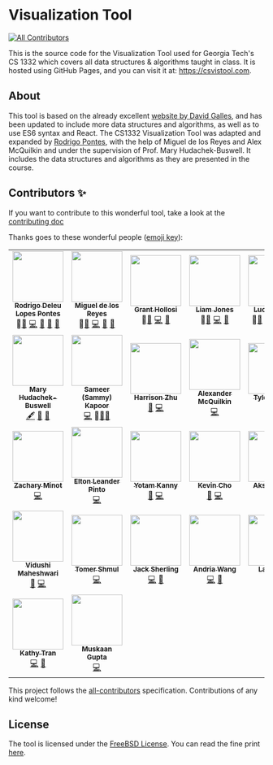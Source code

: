# Visualization Tool

<!-- ALL-CONTRIBUTORS-BADGE:START - Do not remove or modify this section -->

[![All Contributors](https://img.shields.io/badge/all_contributors-18-orange.svg?style=flat-square)](#contributors-)

<!-- ALL-CONTRIBUTORS-BADGE:END -->

This is the source code for the Visualization Tool used for Georgia Tech's CS 1332 which covers all data structures & algorithms taught in class. It is hosted using GitHub Pages, and you can visit it at: https://csvistool.com.

## About

This tool is based on the already excellent [website by David Galles](https://www.cs.usfca.edu/~galles/visualization), and has been updated to include more data structures and algorithms, as well as to use ES6 syntax and React.
The CS1332 Visualization Tool was adapted and expanded by [Rodrigo Pontes](https://rodrigodlpontes.github.io/website/), with the help of Miguel de los Reyes and Alex McQuilkin and under the supervision of Prof. Mary Hudachek-Buswell. It includes the data structures and algorithms as they are presented in the course.

## Contributors ✨

If you want to contribute to this wonderful tool, take a look at the [contributing doc](CONTRIBUTING.md)

Thanks goes to these wonderful people ([emoji key](https://allcontributors.org/docs/en/emoji-key)):

<!-- ALL-CONTRIBUTORS-LIST:START - Do not remove or modify this section -->
<!-- prettier-ignore-start -->
<!-- markdownlint-disable -->
<table align="center">
  <tr>
    <td align="center"><a href="https://github.com/RodrigoDLPontes"><img src="https://avatars.githubusercontent.com/u/11012066?v=4?s=100" width="100px;" alt=""/><br /><sub><b>Rodrigo Deleu Lopes Pontes</b></sub></a><br /><a title="Project Lead">🌟</a><a href="https://github.com/csvistool/visualization-tool/issues?q=author%3ARodrigoDLPontes" title="Bug reports">🐛</a> <a href="https://github.com/csvistool/visualization-tool/commits?author=RodrigoDLPontes" title="Code">💻</a> <a href="#design-RodrigoDLPontes" title="Design">🎨</a> <a href="#ideas-RodrigoDLPontes" title="Ideas, Planning, & Feedback">🤔</a> <a href="#maintenance-RodrigoDLPontes" title="Maintenance">🚧</a></td>
    <td align="center"><a href="https://github.com/migueldlr"><img src="https://avatars.githubusercontent.com/u/8410924?v=4?s=100" width="100px;" alt=""/><br /><sub><b>Miguel de los Reyes</b></sub></a><br /> <a title="Project Lead">🌟</a><a href="https://github.com/csvistool/visualization-tool/issues?q=author%3Amigueldlr" title="Bug reports">🐛</a> <a href="https://github.com/csvistool/visualization-tool/commits?author=migueldlr" title="Code">💻</a> <a href="#ideas-migueldlr" title="Ideas, Planning, & Feedback">🤔</a> <a href="#maintenance-migueldlr" title="Maintenance">🚧</a></td>
    <td align="center"><a href="https://github.com/grant-hollosi"><img src="https://avatars.githubusercontent.com/u/64664063?v=4?s=100" width="100px;" alt=""/><br /><sub><b>Grant Hollosi</b></sub></a><br /> <a title="Project Lead">🌟</a><a href="https://github.com/csvistool/visualization-tool/issues?q=author%3Agrant-hollosi" title="Bug reports">🐛</a> <a href="https://github.com/csvistool/visualization-tool/commits?author=grant-hollosi" title="Code">💻</a> <a href="#maintenance-grant-hollosi" title="Maintenance">🚧</a></td>
    <td align="center"><a href="https://github.com/ljones315"><img src="https://avatars.githubusercontent.com/u/67525591?v=4?s=100" width="100px;" alt=""/><br /><sub><b>Liam Jones</b></sub></a><br /> <a title="Project Lead">🌟</a><a href="https://github.com/csvistool/visualization-tool/issues?q=author%3Aljones315" title="Bug reports">🐛</a> <a href="https://github.com/csvistool/visualization-tool/commits?author=ljones315" title="Code">💻</a> <a href="#maintenance-liam-jones" title="Maintenance">🚧</a></td>
    <td align="center"><a href="https://github.com/luciankt"><img src="https://avatars.githubusercontent.com/u/30455406?s=400&u=b0fe1ed7f32b110724246e4c1d350fc67d2e9e7c&v=4" width="100px;" alt=""/><br /><sub><b>Lucian Tash</b></sub></a><br /> <a title="Project Lead">🌟</a><a href="https://github.com/csvistool/visualization-tool/issues?q=author%3Aluciankt" title="Bug reports">🐛</a> <a href="https://github.com/csvistool/visualization-tool/commits?author=luciankt" title="Code">💻</a> <a href="#design-luciankt" title="Design">🎨</a> <a href="#ideas-luciankt" title="Ideas, Planning, & Feedback">🤔</a> <a href="#maintenance-luciankt" title="Maintenance">🚧</a></td>
  </tr>
    <td align="center"><a href="https://github.com/mhb6"><img src="https://avatars.githubusercontent.com/u/24942852?v=4?s=100" width="100px;" alt=""/><br /><sub><b>Mary Hudachek-Buswell</b></sub></a><br /><a href="#content-mhb6" title="Content">🖋</a> <a href="#design-mhb6" title="Design">🎨</a> <a href="#ideas-mhb6" title="Ideas, Planning, & Feedback">🤔</a></td>
    <td align="center"><a href="https://github.com/skapoor68"><img src="https://avatars.githubusercontent.com/u/96704494?v=4?s=100" width="100px;" alt=""/><br /><sub><b>Sameer (Sammy) Kapoor</b></sub></a><br /><a href="https://github.com/csvistool/visualization-tool/commits?author=skapoor68" title="Code">💻</a> <a title="https://github.com/csvistool/visualization-tool#design-skapoor68">🎨</a><a href="https://github.com/csvistool/visualization-tool/issues?q=author%3Askapoor68" title="Bug reports">🐛</a><a href="https://github.com/csvistool/visualization-tool/pulls?q=is%3Apr+reviewed-by%3Askapoor68" title="Reviewed Pull Requests">👀</a> </td>
    <td align="center"><a href="https://github.com/hzhu359"><img src="https://avatars.githubusercontent.com/u/54654449?v=4?s=100" width="100px;" alt=""/><br /><sub><b>Harrison Zhu</b></sub></a><br /><a href="https://github.com/csvistool/visualization-tool/issues?q=author%3Ahzhu359" title="Bug reports">🐛</a> <a href="https://github.com/csvistool/visualization-tool/commits?author=hzhu359" title="Code">💻</a></td>
    <td align="center"><a href="https://github.com/alexmcq99"><img src="https://avatars.githubusercontent.com/u/32752657?v=4?s=100" width="100px;" alt=""/><br /><sub><b>Alexander McQuilkin</b></sub></a><br /><a href="https://github.com/csvistool/visualization-tool/commits?author=alexmcq99" title="Code">💻</a></td>
    <td align="center"><a href="https://github.com/tylrshot"><img src="https://avatars.githubusercontent.com/u/38059576?v=4?s=100" width="100px;" alt=""/><br /><sub><b>Tyler Schott</b></sub></a><br /><a href="https://github.com/csvistool/visualization-tool/issues?q=author%3Atylrshot" title="Bug reports">🐛</a> <a href="https://github.com/csvistool/visualization-tool/commits?author=tylrshot" title="Code">💻</a></td>
    </tr>
  <tr>
    <td align="center"><a href="https://github.com/zminot"><img src="https://avatars.githubusercontent.com/u/43081846?v=4?s=100" width="100px;" alt=""/><br /><sub><b>Zachary Minot</b></sub></a><br /><a href="https://github.com/csvistool/visualization-tool/commits?author=zminot" title="Code">💻</a></td>
    <td align="center"><a href="https://github.com/1ntEgr8"><img src="https://avatars.githubusercontent.com/u/40111357?v=4?s=100" width="100px;" alt=""/><br /><sub><b>Elton Leander Pinto</b></sub></a><br /><a href="https://github.com/csvistool/visualization-tool/commits?author=1ntEgr8" title="Code">💻</a></td>
    <td align="center"><a href="https://github.com/yotam-k"><img src="https://avatars.githubusercontent.com/u/31946987?v=4?s=100" width="100px;" alt=""/><br /><sub><b>Yotam Kanny</b></sub></a><br /><a href="https://github.com/csvistool/visualization-tool/issues?q=author%3Ayotam-k" title="Bug reports">🐛</a> <a href="https://github.com/csvistool/visualization-tool/commits?author=yotam-k" title="Code">💻</a></td>
    <td align="center"><a href="https://github.com/ohcnivek"><img src="https://avatars.githubusercontent.com/u/64056046?v=4?s=100" width="100px;" alt=""/><br /><sub><b>Kevin Cho</b></sub></a><br /><a href="https://github.com/csvistool/visualization-tool/issues?q=author%3Aohcnivek" title="Bug reports">🐛</a> <a href="https://github.com/csvistool/visualization-tool/commits?author=ohcnivek" title="Code">💻</a></td>
    <td align="center"><a href="https://github.com/akoap"><img src="https://avatars.githubusercontent.com/u/35209362?v=4" width="100px;" alt=""/><br /><sub><b>Akshay Patil</b></sub></a><br /><a href="https://github.com/csvistool/visualization-tool/commits?author=akoap" title="Code">💻</a></td>
  </tr>
  <tr>
    <td align="center"><a href="https://github.com/vidushiMaheshwari"><img src="https://avatars.githubusercontent.com/u/92058859?v=4" width="100px;" alt=""/><br /><sub><b>Vidushi Maheshwari</b></sub></a><br /><a href="https://github.com/csvistool/visualization-tool/issues?q=author%3AvidushiMaheshwari" title="Bug reports">🐛</a> <a href="https://github.com/csvistool/visualization-tool/commits?author=vidushiMaheshwari" title="Code">💻</a></td>
    <td align="center"><a href="https://github.com/ShmulTomer"><img src="https://avatars.githubusercontent.com/u/45541706?v=4" width="100px;" alt=""/><br /><sub><b>Tomer Shmul</b></sub></a><br /> <a href="https://github.com/csvistool/visualization-tool/commits?author=shmultomer" title="Code">💻</a></td>
    <td align="center"><a href="https://github.com/jacksherling"><img src="https://avatars.githubusercontent.com/u/65086686?v=4" width="100px;" alt=""/><br /><sub><b>Jack Sherling</b></sub></a><br /> <a href="https://github.com/csvistool/visualization-tool/commits?author=jacksherling" title="Code">💻</a> <a href="https://github.com/csvistool/visualization-tool/issues?q=author%3Ajacksherling" title="Bug reports">🐛</a></td>
    <td align="center"><a href="https://github.com/andriawang6"><img src="https://avatars.githubusercontent.com/u/143114866?v=4" width="100px;" alt=""/><br /><sub><b>Andria Wang</b></sub></a><br /> <a href="https://github.com/csvistool/visualization-tool/commits?author=andriawang6" title="Code">💻</a> <a href="https://github.com/csvistool/visualization-tool/issues?q=author%3Aandriawang6" title="Bug reports">🐛</a></td>
    <td align="center"><a href="https://github.com/lyangji1011"><img src="https://avatars.githubusercontent.com/u/70451868?v=4" width="100px;" alt=""/><br /><sub><b>Lauren Ji</b></sub></a><br /> <a href="https://github.com/csvistool/visualization-tool/commits?author=lyangji1011" title="Code">💻</a> <a href="https://github.com/csvistool/visualization-tool/issues?q=author%3Alyangji1011" title="Bug reports">🐛</a></td>
  </tr>
  <tr>
    <td align="center"><a href="https://github.com/kathy-tran07"><img src="https://avatars.githubusercontent.com/u/113992934?v=4" width="100px;" alt=""/><br /><sub><b>Kathy Tran</b></sub></a><br /> <a href="https://github.com/csvistool/visualization-tool/commits?author=kathy-tran07" title="Code">💻</a> <a href="https://github.com/csvistool/visualization-tool/commits?author=kathy-tran07" title="Design">🎨</a></td>
    <td align="center"><a href="https://github.com/m-skaan"><img src="https://avatars.githubusercontent.com/u/93020882?v=4" width="100px;" alt=""/><br /><sub><b>Muskaan Gupta</b></sub></a><br /> <a href="https://github.com/csvistool/visualization-tool/commits?author=m-skaan" title="Code">💻</a></td>

  </tr>
</table>

<!-- markdownlint-restore -->
<!-- prettier-ignore-end -->

<!-- ALL-CONTRIBUTORS-LIST:END -->

This project follows the [all-contributors](https://github.com/all-contributors/all-contributors) specification. Contributions of any kind welcome!

## License

The tool is licensed under the [FreeBSD License](<https://en.wikipedia.org/wiki/BSD_licenses#2-clause_license_(%22Simplified_BSD_License%22_or_%22FreeBSD_License%22)>). You can read the fine print [here](https://github.com/csvistool/visualization-tool/blob/master/LICENSE.md).
